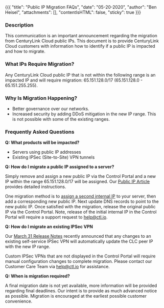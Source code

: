 {{{
  "title": "Public IP Migration FAQs",
  "date": "05-20-2020",
  "author": "Ben Heisel",
  "attachments": [],
  "contentIsHTML": false,
  "sticky": true
}}}

### Description

This communication is an important announcement regarding the migration from CenturyLink Cloud public IPs. This document is to provide CenturyLink Cloud customers with information how to identify if a public IP is impacted and how to migrate.

###  What IPs Require Migration?

Any CenturyLink Cloud public IP that is not within the following range is an impacted IP and will require migration: 65.151.128.0/17 (65.151.128.0 - 65.151.255.255).

### Why Is Migration Happening?

* Better governance over our networks.
* Increased security by adding DDoS mitigation in the new IP range. This is not possible with some of the existing ranges. 


### Frequently Asked Questions

**Q: What products will be impacted?**

* Servers using public IP addresses 
* Existing IPSec (Site-to-Site) VPN tunnels 

**Q: How do I migrate a public IP assigned to a server?**

Simply remove and assign a new public IP via the Control Portal and a new IP within the range 65.151.128.0/17 will be assigned. Our [Public IP Article](../Network/CenturyLink-Cloud/how-to-add-public-ip-to-virtual-machine.md) provides detailed instructions.

One migration method is to [assign a second internal IP](../Servers/how-to-associate-additional-private-ips-with-a-cloud-server.md) to your server, then add a corresponding new public IP. Next update DNS records to point to the new public IP. Once satisfied with the migration, release the original public IP via the Control Portal. Note, release of the initial internal IP in the Control Portal will require a support request to help@ctl.io.

**Q: How do I migrate an existing IPSec VPN**

Our [March 31 Release Notes](../Release-Notes/2020/2020-03-31-cloud-platform-release-notes.md) recently announced that any changes to an existing self-service IPSec VPN will automatically update the CLC peer IP with the new IP range. 

Custom IPSec VPNs that are not displayed in the Control Portal will require manual configuration changes to complete migration. Please contact our Customer Care Team via help@ctl.io for assistance.

**Q: When is migration required?**

A final migration date is not yet available, more information will be provided regarding final deadlines. Our intent is to provide as much advanced notice as possible. Migration is encouraged at the earliest possible customer convenience.
